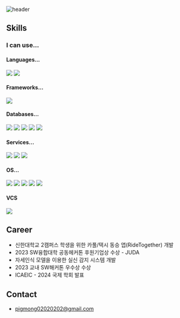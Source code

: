 ![header](https://capsule-render.vercel.app/api?type=waving&color=timeGradient&text=Welcome%20to%20PIGMONGKEY's%20GitHub%20👋&animation=twinkling&fontSize=35&fontAlignY=40&fontAlign=62&height=250)

<!--
**PIGMONGKEY/PIGMONGKEY** is a ✨ _special_ ✨ repository because its `README.md` (this file) appears on your GitHub profile.

Here are some ideas to get you started:

- 🔭 I’m currently working on ...
- 🌱 I’m currently learning ...
- 👯 I’m looking to collaborate on ...
- 🤔 I’m looking for help with ...
- 💬 Ask me about ...
- 📫 How to reach me: ...
- 😄 Pronouns: ...
- ⚡ Fun fact: ...
-->

## Skills

<div>

  ### I can use...


  #### Languages...
  
  <!-- Java -->
  <img src="https://img.shields.io/badge/JAVA-007396?style=for-the-badge&logo=JAVA&logoColor=white">
  <!-- python -->
  <img src="https://img.shields.io/badge/Python-%233776AB?style=for-the-badge&logo=python&logoColor=white">

  #### Frameworks...
  <!-- SpringBoot -->
  <img src="https://img.shields.io/badge/springboot-%236DB33F?style=for-the-badge&logo=springboot&logoColor=white">

  #### Databases...
  <!-- MySQL -->
  <img src="https://img.shields.io/badge/MySQL-4479A1?style=for-the-badge&logo=MySQL&logoColor=white">
  <!-- MariaDB -->
  <img src="https://img.shields.io/badge/MARIADB-%23003545?style=for-the-badge&logo=MARIADB&logoColor=white">
  <!-- Redis -->
  <img src="https://img.shields.io/badge/REDIS-%23DC382D?style=for-the-badge&logo=REDIS&logoColor=white">
  <!-- Amazon RDS -->
  <img src="https://img.shields.io/badge/Amazon%20RDS-%23527FFF?style=for-the-badge&logo=Amazon%20rds&logoColor=white">
  <!-- Amazon DynamoDB -->
  <img src="https://img.shields.io/badge/Amazon%20DynamoDB-%234053D6?style=for-the-badge&logo=Amazon%20DynamoDB&logoColor=white">

  #### Services...
  <!-- Firebase -->
  <img src="https://img.shields.io/badge/firebase-%23FFCA28?style=for-the-badge&logo=firebase&logoColor=white">
  <!-- Amazon S3 -->
  <img src="https://img.shields.io/badge/Amazon%20S3-%23569A31?style=for-the-badge&logo=Amazon%20s3&logoColor=white">
  <!-- Amazon EC2 -->
  <img src="https://img.shields.io/badge/Amazon%20EC2-%23FF9900?style=for-the-badge&logo=Amazon%20EC2&logoColor=white">

  #### OS...
  <!-- Android -->
  <img src="https://img.shields.io/badge/Android-%233DDC84?style=for-the-badge&logo=android&logoColor=white">
  <!-- Windows -->
  <img src="https://img.shields.io/badge/Windows-%230078D4?style=for-the-badge&logo=Windows&logoColor=white">
  <!-- MacOS -->
  <img src="https://img.shields.io/badge/MacOS-%23000000?style=for-the-badge&logo=MacOS&logoColor=white">
  <!-- Ubuntu -->
  <img src="https://img.shields.io/badge/Ubuntu-%23E95420?style=for-the-badge&logo=Ubuntu&logoColor=white">
  <!-- Kali Linux -->
  <img src="https://img.shields.io/badge/Kali%20Linux-%23557C94?style=for-the-badge&logo=Kali%20Linux&logoColor=white">

  #### VCS
  <!-- github -->
  <img src="https://img.shields.io/badge/github-181717?style=for-the-badge&logo=github&logoColor=white">
</div>


## Career
- 신한대학교 2캠퍼스 학생을 위한 카풀/택시 동승 앱(RideTogether) 개발
- 2023 SW융합대학 공동헤커톤 후원기업상 수상 - JUDA
- 자세인식 모델을 이용한 실신 감지 시스템 개발
- 2023 교내 SW해커톤 우수상 수상
- ICAEIC - 2024 국제 학회 발표

## Contact
- pigmong02020202@gmail.com
